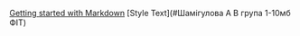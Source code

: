 [Getting started with Markdown](#getting-started-with-markdown)
 [Style Text](#Шамігулова А В група 1-10мб ФІТ)
